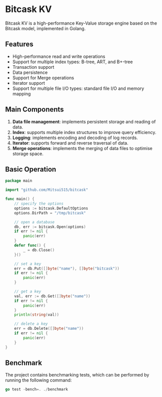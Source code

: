 # Bitcask KV

Bitcask KV is a high-performance Key-Value storage engine based on the Bitcask model, implemented in Golang.

## Features

- High-performance read and write operations 
- Support for multiple index types: B-tree, ART, and B+-tree 
- Transaction support 
- Data persistence 
- Support for Merge operations 
- Iterator support 
- Support for multiple file I/O types: standard file I/O and memory mapping

## Main Components

1. **Data file management**: implements persistent storage and reading of data.
2. **Index**: supports multiple index structures to improve query efficiency.
3. **Logging**: implements encoding and decoding of log records.
4. **Iterator**: supports forward and reverse traversal of data.
5. **Merge operations**: implements the merging of data files to optimise storage space.

## Basic Operation

```go
package main

import "github.com/Mitsui515/bitcask"

func main() {
    // specify the options
    options := bitcask.DefaultOptions
    options.DirPath = "/tmp/bitcask"

    // open a database
    db, err := bitcask.Open(options)
    if err != nil {
        panic(err)
    }
    defer func() {
        _ = db.Close()
    }()

	// set a key
	err = db.Put([]byte("name"), []byte("bitcask"))
	if err != nil {
		panic(err)
	}

	// get a key
	val, err := db.Get([]byte("name"))
	if err != nil {
		panic(err)
	}
	println(string(val))

	// delete a key
	err = db.Delete([]byte("name"))
	if err != nil {
		panic(err)
	}
}
```


## Benchmark

The project contains benchmarking tests, which can be performed by running the following command:

```go
go test -bench=. ./benchmark
```

